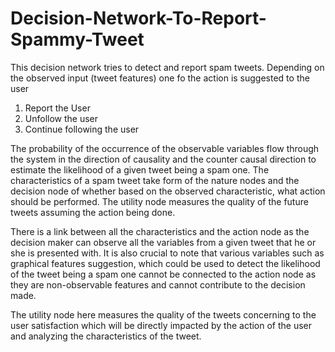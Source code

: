 # Decision-Network-To-Report-Spammy-Tweet
This decision network tries to detect and report spam tweets. Depending on the observed input (tweet features) one fo the action is suggested to the user
1.	Report the User 
2.  Unfollow the user
3.  Continue following the user

The probability of the occurrence of the observable variables flow through the system in the direction of causality and the counter causal direction to estimate the likelihood of a given tweet being a spam one. 
The characteristics of a spam tweet take form of the nature nodes and the decision node of whether based on the observed characteristic, what action should be performed. The utility node measures the quality of the future tweets assuming the action being done.  

There is a link between all the characteristics and the action node as the decision maker can observe all the variables from a given tweet that he or she is presented with. It is also crucial to note that various variables such as graphical features suggestion, which could be used to detect the likelihood of the tweet being a spam one cannot be connected to the action node as they are non-observable features and cannot contribute to the decision made.

The utility node here measures the quality of the tweets concerning to the user satisfaction which will be directly impacted by the action of the user and analyzing the characteristics of the tweet.

